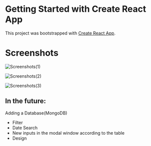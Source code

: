 # Getting Started with Create React App

This project was bootstrapped with [Create React App](https://github.com/facebook/create-react-app).

# Screenshots
![Screenshots(1)](https://user-images.githubusercontent.com/51622640/174816147-5f1628f7-4776-4403-ac0f-7ee68b30baed.png)

![Screenshots(2)](https://user-images.githubusercontent.com/51622640/174816992-3a7741fa-29b6-4b3f-aac6-237dd980d39d.png)

![Screenshots(3)](https://user-images.githubusercontent.com/51622640/174817079-3ef76bc8-f582-43c5-8040-b19628673902.png)



## In the future:
Adding a Database(MongoDB)
- Filter
- Date Search
- New inputs in the modal window according to the table
- Design
